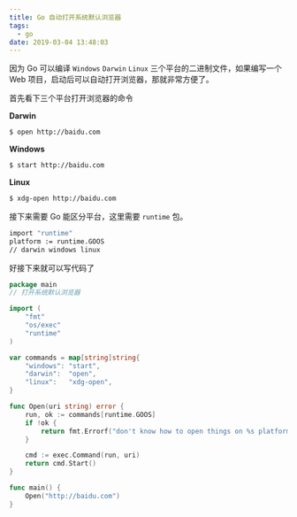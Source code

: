 ```yaml
---
title: Go 自动打开系统默认浏览器
tags:
  - go
date: 2019-03-04 13:48:03
---
```



因为 Go 可以编译 `Windows` `Darwin` `Linux` 三个平台的二进制文件，如果编写一个 Web 项目，启动后可以自动打开浏览器，那就非常方便了。

<!-- more --><!-- toc -->

首先看下三个平台打开浏览器的命令

**Darwin**

```bash
$ open http://baidu.com
```

**Windows**

```bash
$ start http://baidu.com
```

**Linux**

```bash
$ xdg-open http://baidu.com
```

接下来需要 Go 能区分平台，这里需要 `runtime` 包。

```bash
import "runtime"
platform := runtime.GOOS
// darwin windows linux
```

好接下来就可以写代码了

```go
package main
// 打开系统默认浏览器

import (
    "fmt"
    "os/exec"
    "runtime"
)

var commands = map[string]string{
    "windows": "start",
    "darwin":  "open",
    "linux":   "xdg-open",
}

func Open(uri string) error {
    run, ok := commands[runtime.GOOS]
    if !ok {
        return fmt.Errorf("don't know how to open things on %s platform", runtime.GOOS)
    }

    cmd := exec.Command(run, uri)
    return cmd.Start()
}

func main() {
    Open("http://baidu.com")
}
```
